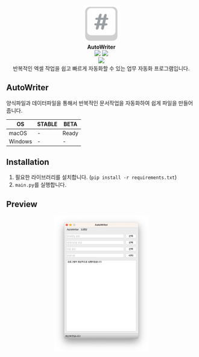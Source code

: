 <!-- markdownlint-disable MD033 -->
<!-- markdownlint-disable MD041 -->

<div align="center">
    <img width="100" src="screenshots/logo.png" alt="{Logo}"><br />
    <b>AutoWriter</b>
    <br>
    <img src="https://img.shields.io/badge/license-GLPv3-blue"/>
    <img src="https://img.shields.io/badge/build-BETA1-brightgreen"/><br>
    <img src="https://img.shields.io/badge/Python-3776AB?style=flat&logo=Python&logoColor=white"/>
    <br>
    반복적인 엑셀 작업을 쉽고 빠르게 자동화할 수 있는 업무 자동화 프로그램입니다.
</div>

## AutoWriter

양식파일과 데이터파일을 통해서 반복적인 문서작업을 자동화하여 쉽게 파일을 만들어 줍니다.

| OS      | STABLE | BETA  |
| ------- | ------ | ----- |
| macOS   | -      | Ready |
| Windows | -      | -     |

## Installation

1. 필요한 라이브러리를 설치합니다. (`pip install -r requirements.txt`)
2. `main.py`를 실행합니다.

## Preview

<div align="center">
    <img src = "screenshots/preview.png" width = "50%">
</div>
